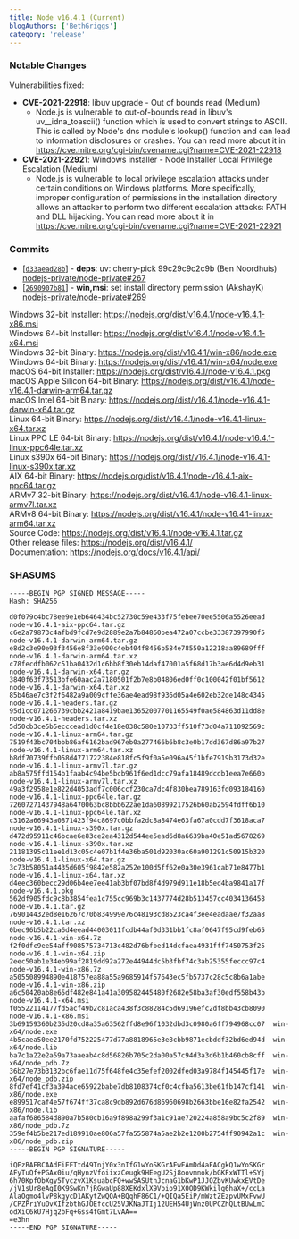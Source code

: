 ```yaml
---
title: Node v16.4.1 (Current)
blogAuthors: ['BethGriggs']
category: 'release'
---
```


### Notable Changes

Vulnerabilities fixed:

* **CVE-2021-22918**: libuv upgrade - Out of bounds read (Medium)
  * Node.js is vulnerable to out-of-bounds read in libuv's uv__idna_toascii() function which is used to convert strings to ASCII. This is called by Node's dns module's lookup() function and can lead to information disclosures or crashes. You can read more about it in https://cve.mitre.org/cgi-bin/cvename.cgi?name=CVE-2021-22918
* **CVE-2021-22921**: Windows installer - Node Installer Local Privilege Escalation (Medium)
  * Node.js is vulnerable to local privilege escalation attacks under certain conditions on Windows platforms. More specifically, improper configuration of permissions in the installation directory allows an attacker to perform two different escalation attacks: PATH and DLL hijacking. You can read more about it in https://cve.mitre.org/cgi-bin/cvename.cgi?name=CVE-2021-22921

### Commits

* [[`d33aead28b`](https://github.com/nodejs/node/commit/d33aead28b)] - **deps**: uv: cherry-pick 99c29c9c2c9b (Ben Noordhuis) [nodejs-private/node-private#267](https://github.com/nodejs-private/node-private/pull/267)
* [[`2690907b81`](https://github.com/nodejs/node/commit/2690907b81)] - **win,msi**: set install directory permission (AkshayK) [nodejs-private/node-private#269](https://github.com/nodejs-private/node-private/pull/269)

Windows 32-bit Installer: https://nodejs.org/dist/v16.4.1/node-v16.4.1-x86.msi<br>
Windows 64-bit Installer: https://nodejs.org/dist/v16.4.1/node-v16.4.1-x64.msi<br>
Windows 32-bit Binary: https://nodejs.org/dist/v16.4.1/win-x86/node.exe<br>
Windows 64-bit Binary: https://nodejs.org/dist/v16.4.1/win-x64/node.exe<br>
macOS 64-bit Installer: https://nodejs.org/dist/v16.4.1/node-v16.4.1.pkg<br>
macOS Apple Silicon 64-bit Binary: https://nodejs.org/dist/v16.4.1/node-v16.4.1-darwin-arm64.tar.gz<br>
macOS Intel 64-bit Binary: https://nodejs.org/dist/v16.4.1/node-v16.4.1-darwin-x64.tar.gz<br>
Linux 64-bit Binary: https://nodejs.org/dist/v16.4.1/node-v16.4.1-linux-x64.tar.xz<br>
Linux PPC LE 64-bit Binary: https://nodejs.org/dist/v16.4.1/node-v16.4.1-linux-ppc64le.tar.xz<br>
Linux s390x 64-bit Binary: https://nodejs.org/dist/v16.4.1/node-v16.4.1-linux-s390x.tar.xz<br>
AIX 64-bit Binary: https://nodejs.org/dist/v16.4.1/node-v16.4.1-aix-ppc64.tar.gz<br>
ARMv7 32-bit Binary: https://nodejs.org/dist/v16.4.1/node-v16.4.1-linux-armv7l.tar.xz<br>
ARMv8 64-bit Binary: https://nodejs.org/dist/v16.4.1/node-v16.4.1-linux-arm64.tar.xz<br>
Source Code: https://nodejs.org/dist/v16.4.1/node-v16.4.1.tar.gz<br>
Other release files: https://nodejs.org/dist/v16.4.1/<br>
Documentation: https://nodejs.org/docs/v16.4.1/api/

### SHASUMS

```
-----BEGIN PGP SIGNED MESSAGE-----
Hash: SHA256

d0f079c4bc78ee9e1eb646434bc52730c59e433f75febee70ee5506a5526eead  node-v16.4.1-aix-ppc64.tar.gz
c6e2a79873c4afbd9fcd7e9d2889e2a7b84860bea472a07ccbe33387397990f5  node-v16.4.1-darwin-arm64.tar.gz
e8d2c3e90e93f3456e8f33e900c4eb404f8456b584e78550a12218aa89689fff  node-v16.4.1-darwin-arm64.tar.xz
c78fecdfb062c51ba0432d1c6bb8f30eb14daf47001a5f68d17b3ae6d4d9eb31  node-v16.4.1-darwin-x64.tar.gz
3840f63f73513bfe60aac2a7180501f2b7e8b04806ed0ff0c100042f01bf5612  node-v16.4.1-darwin-x64.tar.xz
85b46ae7c3f2f6482a9a009cffe36ae4ead98f936d05a4e602eb32de148c4345  node-v16.4.1-headers.tar.gz
95d1cc071266739cbb2421a8419bae13652007701165549f0ae584863d11dd8e  node-v16.4.1-headers.tar.xz
5d50cb3ce5b5ecccead1d0cf4e18e038c580e10733ff510f73d04a711092569c  node-v16.4.1-linux-arm64.tar.gz
7519f43bc704bbb86af6162bad967eb0a277466b6b8c3e0b17dd367d86a97b27  node-v16.4.1-linux-arm64.tar.xz
b8df70739ffb058d4771722384e818fc5f9f0a5e096a45f1bfe7919b3173d32e  node-v16.4.1-linux-armv7l.tar.gz
ab8a575ffd154b1faab4c94be5bcb961f6ed1dcc79afa18489dcdb1eea7e660b  node-v16.4.1-linux-armv7l.tar.xz
49a3f2958e1e822d4053adf7c006ccf230ca7dc4f830bea789163fd093184160  node-v16.4.1-linux-ppc64le.tar.gz
72607271437948a6470063bc8bbb622ae1da60899217526b60ab2594fdff6b10  node-v16.4.1-linux-ppc64le.tar.xz
c3162a66943a0871423f94c8697c0bbfa2dc8a8474e63fa67a0cdd7f3618aca7  node-v16.4.1-linux-s390x.tar.gz
d472d95911c46bcae6e83ce2ea4312d544ee5ead6d8a6639ba40e51ad5678269  node-v16.4.1-linux-s390x.tar.xz
21181395c11ee1d13c05c4e07b1f4e36ba501d92030ac60a901291c50915b320  node-v16.4.1-linux-x64.tar.gz
3c73b58051a4435d605f9842e582a252e100d5ff62e0a30e3961cab71e8477b1  node-v16.4.1-linux-x64.tar.xz
d4eec360becc29d06b4ee7ee41ab3bf07bd8f4d979d911e18b5ed4ba9841a17f  node-v16.4.1.pkg
562df905fdc9c8b3854fea1c755cc969b3c1437774d28b513457cc4034136458  node-v16.4.1.tar.gz
769014432ed8e16267c70b834999e76c48193cd8523ca4f3ee4eadaae7f32aa8  node-v16.4.1.tar.xz
0bec96b5b22ca6d4eead44003011fcdb44af0d331bb1fc8af0647f95cd9feb65  node-v16.4.1-win-x64.7z
f2f0dfc9ee54aff908575734713c482d76bfbed14dcfaea4931fff7450753f25  node-v16.4.1-win-x64.zip
2eec50ab1e34eb99af2819dd92a272e44944dc5b3fbf74c3ab25355feccc97c4  node-v16.4.1-win-x86.7z
a505508994890e418757ea88a55a9685914f57643ec5fb5737c28c5c8b6a1abe  node-v16.4.1-win-x86.zip
a6c50420ab8e65df482e841a41a309582445480f2682e58ba3af30edf558b43b  node-v16.4.1-x64.msi
f05522114177fd5acf49b2c81aca438f3c88284c5d69196efc2df8bb43cb8090  node-v16.4.1-x86.msi
3b69159360b235d20cd8a35a63562ffd8e96f1032dbd3c0980a6ff794968cc07  win-x64/node.exe
4b5caea50ee2170fd752225477d77a8818965e3e8cbb9871ecbddf32bd6ed94d  win-x64/node.lib
ba7c1a22e2a59a73aaeab4c8d56826b705c2da00a57c94d3a3d6b1b460cb8cff  win-x64/node_pdb.7z
36b27e73b3132bc6fae11d75f648fe4c35efef2002dfed03a9784f145445f17e  win-x64/node_pdb.zip
8fd7ef41cf3a394ace65922babe7db8108374cf0c4cfba5613be61fb147cf141  win-x86/node.exe
e899517caf4e57f674ff37ca8c9db892d676d86960698b2663bbe16e82fa2542  win-x86/node.lib
aafaf686584d890a7b580cb16a9f898a299f3a1c91ae720224a858a9bc5c2f89  win-x86/node_pdb.7z
359ef4b5be217ed189910ae806a57fa555874a5ae2b2e1200b2754ff90942a1c  win-x86/node_pdb.zip
-----BEGIN PGP SIGNATURE-----

iQEzBAEBCAAdFiEETtd49TnjY0x3nIfG1wYoSKGrAFwFAmDd4aEACgkQ1wYoSKGr
AFyTuQf+PGAx0iu/qHynzVfoiixzCeugk9HEegU2Sj8oovmnok/bGKFxWTTl+SYj
6h70KpfObXgy5TyczvX1KsuabcFQ+wwSASUtnJcnaG1bKwP1JJOZbvKUwkxEVtDe
/jV1sUr8eAgI0K9SwKn7jRGwaUp88XEKdxlX9Vbio91X0OD9KWkilg6haX+/ccLa
AlaOgmo4lvP8kgycD1AKytZwQOA+BQqhF86C1/+QIQa5EiP/mWztZEzpvUMxFvwU
/CPZPriYuOvXIfzbthGJOEfccU25VJKNaJTIj12UEH54UjWnz0UPCZhQLtBUwLmC
odXiC6kU7Hjq2bFq+Gss4fGmt7LvAA==
=e3hn
-----END PGP SIGNATURE-----

```
